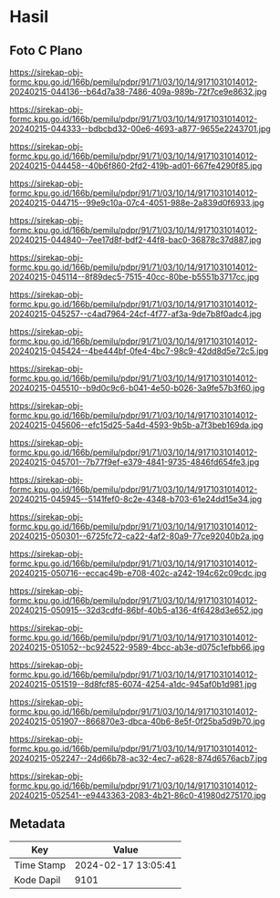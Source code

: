 # Hasil

## Foto C Plano

https://sirekap-obj-formc.kpu.go.id/166b/pemilu/pdpr/91/71/03/10/14/9171031014012-20240215-044136--b64d7a38-7486-409a-989b-72f7ce9e8632.jpg

https://sirekap-obj-formc.kpu.go.id/166b/pemilu/pdpr/91/71/03/10/14/9171031014012-20240215-044333--bdbcbd32-00e6-4693-a877-9655e2243701.jpg

https://sirekap-obj-formc.kpu.go.id/166b/pemilu/pdpr/91/71/03/10/14/9171031014012-20240215-044458--40b6f860-2fd2-419b-ad01-667fe4290f85.jpg

https://sirekap-obj-formc.kpu.go.id/166b/pemilu/pdpr/91/71/03/10/14/9171031014012-20240215-044715--99e9c10a-07c4-4051-988e-2a839d0f6933.jpg

https://sirekap-obj-formc.kpu.go.id/166b/pemilu/pdpr/91/71/03/10/14/9171031014012-20240215-044840--7ee17d8f-bdf2-44f8-bac0-36878c37d887.jpg

https://sirekap-obj-formc.kpu.go.id/166b/pemilu/pdpr/91/71/03/10/14/9171031014012-20240215-045114--8f89dec5-7515-40cc-80be-b5551b3717cc.jpg

https://sirekap-obj-formc.kpu.go.id/166b/pemilu/pdpr/91/71/03/10/14/9171031014012-20240215-045257--c4ad7964-24cf-4f77-af3a-9de7b8f0adc4.jpg

https://sirekap-obj-formc.kpu.go.id/166b/pemilu/pdpr/91/71/03/10/14/9171031014012-20240215-045424--4be444bf-0fe4-4bc7-98c9-42dd8d5e72c5.jpg

https://sirekap-obj-formc.kpu.go.id/166b/pemilu/pdpr/91/71/03/10/14/9171031014012-20240215-045510--b9d0c9c6-b041-4e50-b026-3a9fe57b3f60.jpg

https://sirekap-obj-formc.kpu.go.id/166b/pemilu/pdpr/91/71/03/10/14/9171031014012-20240215-045606--efc15d25-5a4d-4593-9b5b-a7f3beb169da.jpg

https://sirekap-obj-formc.kpu.go.id/166b/pemilu/pdpr/91/71/03/10/14/9171031014012-20240215-045701--7b77f9ef-e379-4841-9735-4846fd654fe3.jpg

https://sirekap-obj-formc.kpu.go.id/166b/pemilu/pdpr/91/71/03/10/14/9171031014012-20240215-045945--5141fef0-8c2e-4348-b703-61e24dd15e34.jpg

https://sirekap-obj-formc.kpu.go.id/166b/pemilu/pdpr/91/71/03/10/14/9171031014012-20240215-050301--6725fc72-ca22-4af2-80a9-77ce92040b2a.jpg

https://sirekap-obj-formc.kpu.go.id/166b/pemilu/pdpr/91/71/03/10/14/9171031014012-20240215-050716--eccac49b-e708-402c-a242-194c62c09cdc.jpg

https://sirekap-obj-formc.kpu.go.id/166b/pemilu/pdpr/91/71/03/10/14/9171031014012-20240215-050915--32d3cdfd-86bf-40b5-a136-4f6428d3e652.jpg

https://sirekap-obj-formc.kpu.go.id/166b/pemilu/pdpr/91/71/03/10/14/9171031014012-20240215-051052--bc924522-9589-4bcc-ab3e-d075c1efbb66.jpg

https://sirekap-obj-formc.kpu.go.id/166b/pemilu/pdpr/91/71/03/10/14/9171031014012-20240215-051519--8d8fcf85-6074-4254-a1dc-945af0b1d981.jpg

https://sirekap-obj-formc.kpu.go.id/166b/pemilu/pdpr/91/71/03/10/14/9171031014012-20240215-051907--866870e3-dbca-40b6-8e5f-0f25ba5d9b70.jpg

https://sirekap-obj-formc.kpu.go.id/166b/pemilu/pdpr/91/71/03/10/14/9171031014012-20240215-052247--24d66b78-ac32-4ec7-a628-874d6576acb7.jpg

https://sirekap-obj-formc.kpu.go.id/166b/pemilu/pdpr/91/71/03/10/14/9171031014012-20240215-052541--e9443363-2083-4b21-86c0-41980d275170.jpg


## Metadata

| Key        | Value               |
| ---------- | ------------------- |
| Time Stamp | 2024-02-17 13:05:41 |
| Kode Dapil | 9101                |



